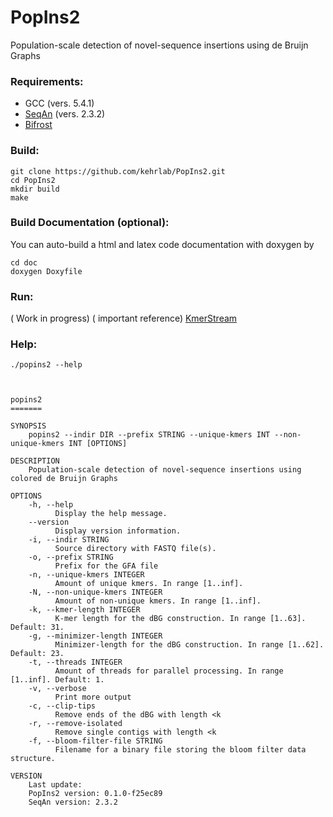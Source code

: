 # PopIns2
Population-scale detection of novel-sequence insertions using de Bruijn Graphs

### Requirements:

- GCC (vers. 5.4.1)
- [SeqAn](https://www.seqan.de/) (vers. 2.3.2)
- [Bifrost](https://github.com/pmelsted/bfgraph)

### Build:

```
git clone https://github.com/kehrlab/PopIns2.git
cd PopIns2
mkdir build
make
```

### Build Documentation (optional):

You can auto-build a html and latex code documentation with doxygen by
```
cd doc
doxygen Doxyfile
```

### Run:
( Work in progress)
( important reference) [KmerStream](https://github.com/pmelsted/KmerStream)

### Help:

```
./popins2 --help



popins2
=======

SYNOPSIS
    popins2 --indir DIR --prefix STRING --unique-kmers INT --non-unique-kmers INT [OPTIONS] 

DESCRIPTION
    Population-scale detection of novel-sequence insertions using colored de Bruijn Graphs

OPTIONS
    -h, --help
          Display the help message.
    --version
          Display version information.
    -i, --indir STRING
          Source directory with FASTQ file(s).
    -o, --prefix STRING
          Prefix for the GFA file
    -n, --unique-kmers INTEGER
          Amount of unique kmers. In range [1..inf].
    -N, --non-unique-kmers INTEGER
          Amount of non-unique kmers. In range [1..inf].
    -k, --kmer-length INTEGER
          K-mer length for the dBG construction. In range [1..63]. Default: 31.
    -g, --minimizer-length INTEGER
          Minimizer-length for the dBG construction. In range [1..62]. Default: 23.
    -t, --threads INTEGER
          Amount of threads for parallel processing. In range [1..inf]. Default: 1.
    -v, --verbose
          Print more output
    -c, --clip-tips
          Remove ends of the dBG with length <k
    -r, --remove-isolated
          Remove single contigs with length <k
    -f, --bloom-filter-file STRING
          Filename for a binary file storing the bloom filter data structure.

VERSION
    Last update: 
    PopIns2 version: 0.1.0-f25ec89
    SeqAn version: 2.3.2
